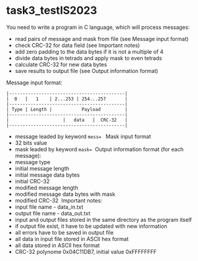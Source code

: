 # task3_testIS2023

You need to write a program in C language, which will process messages:
- read pairs of message and mask from file (see Message input format)
- check CRC-32 for data field (see Important notes)
- add zero padding to the data bytes if it is not a multiple of 4
- divide data bytes in tetrads and apply mask to even tetrads
- calculate CRC-32 for new data bytes
- save results to output file (see Output information format)

Message input format:
```
|-------------------------------------------|
|  0   |   1    | 2...253 | 254...257       |
|-------------------------------------------|
| Type | Length |           Payload         |
|-------------------------------------------| 
|                    |   data   |  CRC-32   |
|-------------------------------------------| 
```
- message leaded by keyword `mess=`
 
Mask input format
- 32 bits value 
- mask leaded by keyword `mask=`
 Output information format (for each message):
- message type
- initial message length
- initial message data bytes
- initial CRC-32
- modified message length
- modified message data bytes with mask
- modified CRC-32
 Important notes:
- input file name - data_in.txt
- output file name - data_out.txt
- input and output files stored in the same directory as the program itself
- if output file exist, it have to be updated with new information
- all errors have to be saved in output file
- all data in input file stored in ASCII hex format
- all data stored in ASCII hex format
- CRC-32 polynome 0x04C11DB7, initial value 0xFFFFFFFF